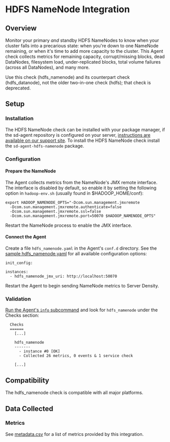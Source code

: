 # HDFS NameNode Integration

## Overview

Monitor your primary _and_ standby HDFS NameNodes to know when your cluster falls into a precarious state: when you're down to one NameNode remaining, or when it's time to add more capacity to the cluster. This Agent check collects metrics for remaining capacity, corrupt/missing blocks, dead DataNodes, filesystem load, under-replicated blocks, total volume failures (across all DataNodes), and many more.

Use this check (hdfs_namenode) and its counterpart check (hdfs_datanode), not the older two-in-one check (hdfs); that check is deprecated.

## Setup
### Installation

The HDFS NameNode check can be installed with your package manager, if the sd-agent repository is configured on your server, [instructions are available on our support site](https://support.serverdensity.com/hc/en-us/search?query=hdfs+namenode). To install the HDFS NameNode check install the `sd-agent-hdfs-namenode` package.

### Configuration
#### Prepare the NameNode

The Agent collects metrics from the NameNode's JMX remote interface. The interface is disabled by default, so enable it by setting the following option in `hadoop-env.sh` (usually found in $HADOOP_HOME/conf):

```
export HADOOP_NAMENODE_OPTS="-Dcom.sun.management.jmxremote
  -Dcom.sun.management.jmxremote.authenticate=false
  -Dcom.sun.management.jmxremote.ssl=false
  -Dcom.sun.management.jmxremote.port=50070 $HADOOP_NAMENODE_OPTS"
```

Restart the NameNode process to enable the JMX interface.

#### Connect the Agent

Create a file `hdfs_namenode.yaml` in the Agent's `conf.d` directory. See the [sample hdfs_namenode.yaml](https://github.com/DataDog/integrations-core/blob/master/hdfs_namenode/conf.yaml.example) for all available configuration options:

```
init_config:

instances:
  - hdfs_namenode_jmx_uri: http://localhost:50070
```

Restart the Agent to begin sending NameNode metrics to Server Density.

### Validation

[Run the Agent's `info` subcommand](https://docs.datadoghq.com/agent/faq/agent-status-and-information/) and look for `hdfs_namenode` under the Checks section:

```
  Checks
  ======
    [...]

    hdfs_namenode
    -------
      - instance #0 [OK]
      - Collected 26 metrics, 0 events & 1 service check

    [...]
```

## Compatibility

The hdfs_namenode check is compatible with all major platforms.

## Data Collected
### Metrics

See [metadata.csv](metadata.csv) for a list of metrics provided by this integration.

